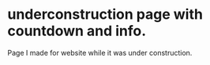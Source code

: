 # underconstruction page with countdown and info.

Page I made for website while it was under construction.
